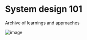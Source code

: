 # System design 101

Archive of learnings and approaches

![image](https://github.com/nc1z/system-design/assets/111836326/4c2ba92c-6ee2-4f64-a05b-5c7b33e40d1c)

